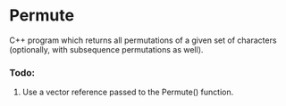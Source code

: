 # Permute

C++ program which returns all permutations of a given set of characters (optionally, with subsequence permutations as well).

### Todo:
1. Use a vector reference passed to the Permute() function.
